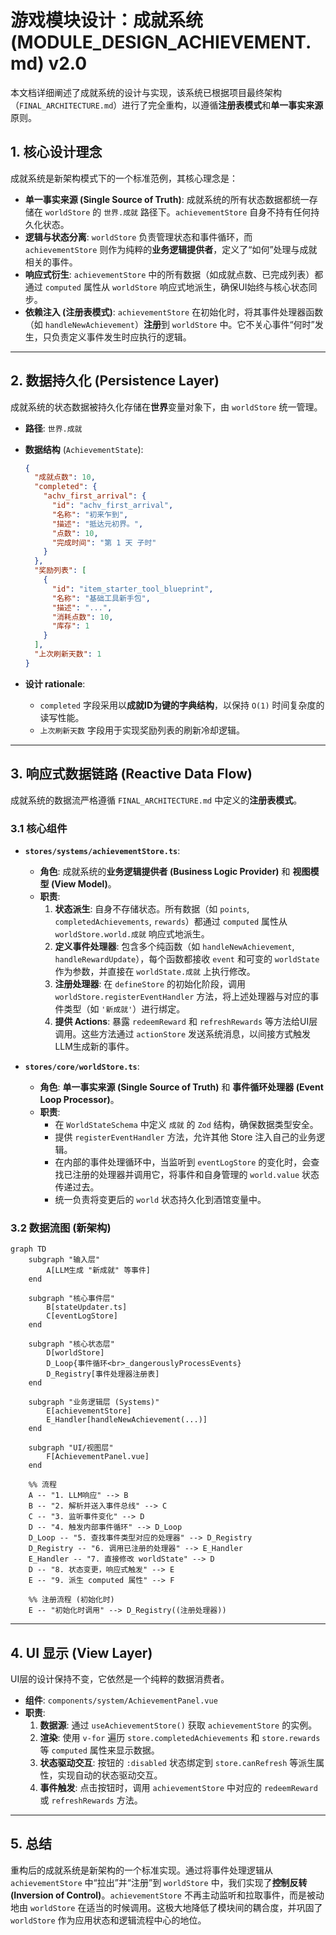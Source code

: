 # 游戏模块设计：成就系统 (MODULE_DESIGN_ACHIEVEMENT.md) v2.0

本文档详细阐述了成就系统的设计与实现，该系统已根据项目最终架构（`FINAL_ARCHITECTURE.md`）进行了完全重构，以遵循**注册表模式**和**单一事实来源**原则。

## 1. 核心设计理念

成就系统是新架构模式下的一个标准范例，其核心理念是：

- **单一事实来源 (Single Source of Truth)**: 成就系统的所有状态数据都统一存储在 `worldStore` 的 `世界.成就` 路径下。`achievementStore` 自身不持有任何持久化状态。
- **逻辑与状态分离**: `worldStore` 负责管理状态和事件循环，而 `achievementStore` 则作为纯粹的**业务逻辑提供者**，定义了“如何”处理与成就相关的事件。
- **响应式衍生**: `achievementStore` 中的所有数据（如成就点数、已完成列表）都通过 `computed` 属性从 `worldStore` 响应式地派生，确保UI始终与核心状态同步。
- **依赖注入 (注册表模式)**: `achievementStore` 在初始化时，将其事件处理器函数（如 `handleNewAchievement`）**注册**到 `worldStore` 中。它不关心事件“何时”发生，只负责定义事件发生时应执行的逻辑。

---

## 2. 数据持久化 (Persistence Layer)

成就系统的状态数据被持久化存储在**世界**变量对象下，由 `worldStore` 统一管理。

- **路径**: `世界.成就`
- **数据结构** (`AchievementState`):

  ```json
  {
    "成就点数": 10,
    "completed": {
      "achv_first_arrival": { 
        "id": "achv_first_arrival", 
        "名称": "初来乍到", 
        "描述": "抵达元初界。",
        "点数": 10,
        "完成时间": "第 1 天 子时" 
      }
    },
    "奖励列表": [
      { 
        "id": "item_starter_tool_blueprint", 
        "名称": "基础工具新手包", 
        "描述": "...", 
        "消耗点数": 10, 
        "库存": 1 
      }
    ],
    "上次刷新天数": 1
  }
  ```

- **设计 rationale**:
  - `completed` 字段采用以**成就ID为键的字典结构**，以保持 `O(1)` 时间复杂度的读写性能。
  - `上次刷新天数` 字段用于实现奖励列表的刷新冷却逻辑。

---

## 3. 响应式数据链路 (Reactive Data Flow)

成就系统的数据流严格遵循 `FINAL_ARCHITECTURE.md` 中定义的**注册表模式**。

### 3.1 核心组件

- **`stores/systems/achievementStore.ts`**:
  - **角色**: 成就系统的**业务逻辑提供者 (Business Logic Provider)** 和 **视图模型 (View Model)**。
  - **职责**:
    1. **状态派生**: 自身不存储状态。所有数据（如 `points`, `completedAchievements`, `rewards`）都通过 `computed` 属性从 `worldStore.world.成就` 响应式地派生。
    2. **定义事件处理器**: 包含多个纯函数（如 `handleNewAchievement`, `handleRewardUpdate`），每个函数都接收 `event` 和可变的 `worldState` 作为参数，并直接在 `worldState.成就` 上执行修改。
    3. **注册处理器**: 在 `defineStore` 的初始化阶段，调用 `worldStore.registerEventHandler` 方法，将上述处理器与对应的事件类型（如 `'新成就'`）进行绑定。
    4. **提供 Actions**: 暴露 `redeemReward` 和 `refreshRewards` 等方法给UI层调用。这些方法通过 `actionStore` 发送系统消息，以间接方式触发LLM生成新的事件。

- **`stores/core/worldStore.ts`**:
  - **角色**: **单一事实来源 (Single Source of Truth)** 和 **事件循环处理器 (Event Loop Processor)**。
  - **职责**:
    - 在 `WorldStateSchema` 中定义 `成就` 的 `Zod` 结构，确保数据类型安全。
    - 提供 `registerEventHandler` 方法，允许其他 Store 注入自己的业务逻辑。
    - 在内部的事件处理循环中，当监听到 `eventLogStore` 的变化时，会查找已注册的处理器并调用它，将事件和自身管理的 `world.value` 状态传递过去。
    - 统一负责将变更后的 `world` 状态持久化到酒馆变量中。

### 3.2 数据流图 (新架构)

```mermaid
graph TD
    subgraph "输入层"
        A[LLM生成 "新成就" 等事件]
    end

    subgraph "核心事件层"
        B[stateUpdater.ts]
        C[eventLogStore]
    end

    subgraph "核心状态层"
        D[worldStore]
        D_Loop{事件循环<br>_dangerouslyProcessEvents}
        D_Registry[事件处理器注册表]
    end

    subgraph "业务逻辑层 (Systems)"
        E[achievementStore]
        E_Handler[handleNewAchievement(...)]
    end

    subgraph "UI/视图层"
        F[AchievementPanel.vue]
    end

    %% 流程
    A -- "1. LLM响应" --> B
    B -- "2. 解析并送入事件总线" --> C
    C -- "3. 监听事件变化" --> D
    D -- "4. 触发内部事件循环" --> D_Loop
    D_Loop -- "5. 查找事件类型对应的处理器" --> D_Registry
    D_Registry -- "6. 调用已注册的处理器" --> E_Handler
    E_Handler -- "7. 直接修改 worldState" --> D
    D -- "8. 状态变更，响应式触发" --> E
    E -- "9. 派生 computed 属性" --> F

    %% 注册流程 (初始化时)
    E -- "初始化时调用" --> D_Registry((注册处理器))
```

---

## 4. UI 显示 (View Layer)

UI层的设计保持不变，它依然是一个纯粹的数据消费者。

- **组件**: `components/system/AchievementPanel.vue`
- **职责**:
  1. **数据源**: 通过 `useAchievementStore()` 获取 `achievementStore` 的实例。
  2. **渲染**: 使用 `v-for` 遍历 `store.completedAchievements` 和 `store.rewards` 等 `computed` 属性来显示数据。
  3. **状态驱动交互**: 按钮的 `:disabled` 状态绑定到 `store.canRefresh` 等派生属性，实现自动的状态驱动交互。
  4. **事件触发**: 点击按钮时，调用 `achievementStore` 中对应的 `redeemReward` 或 `refreshRewards` 方法。

---

## 5. 总结

重构后的成就系统是新架构的一个标准实现。通过将事件处理逻辑从 `achievementStore` 中“拉出”并“注册”到 `worldStore` 中，我们实现了**控制反转 (Inversion of Control)**。`achievementStore` 不再主动监听和拉取事件，而是被动地由 `worldStore` 在适当的时候调用。这极大地降低了模块间的耦合度，并巩固了 `worldStore` 作为应用状态和逻辑流程中心的地位。
